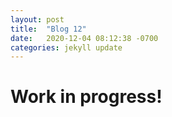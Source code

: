 ```yaml
---
layout: post
title:  "Blog 12"
date:   2020-12-04 08:12:38 -0700
categories: jekyll update
---
```


<h1>Work in progress!</h1>